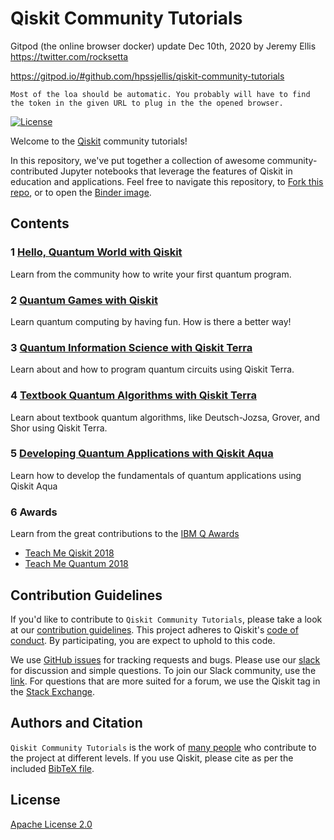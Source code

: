 # Qiskit Community Tutorials



Gitpod (the online browser docker) update Dec 10th, 2020 by Jeremy Ellis  https://twitter.com/rocksetta

https://gitpod.io/#github.com/hpssjellis/qiskit-community-tutorials

```
Most of the loa should be automatic. You probably will have to find the token in the given URL to plug in the the opened browser. 

```


[![License](https://img.shields.io/github/license/Qiskit/qiskit-tutorials.svg?style=popout-square)](https://opensource.org/licenses/Apache-2.0)

Welcome to the [Qiskit](https://www.qiskit.org/) community tutorials!

In this repository, we've put together a collection of awesome community-contributed Jupyter notebooks that leverage the features of Qiskit in education and applications. Feel free to navigate this repository, to [Fork this repo](https://github.com/qiskit/qiskit-community-tutorials/fork), or to open the [Binder image](https://mybinder.org/v2/gh/qiskit/qiskit-community-tutorials/master?filepath=./index.ipynb).

## Contents

### 1 [Hello, Quantum World with Qiskit](hello_world/) 
Learn from the community how to write your first quantum program.

### 2 [Quantum Games with Qiskit](games/)
Learn quantum computing by having fun. How is there a better way!

### 3 [Quantum Information Science with Qiskit Terra](terra/index.ipynb)
Learn about and how to program quantum circuits using Qiskit Terra. 

### 4 [Textbook Quantum Algorithms with Qiskit Terra](algorithms/index.ipynb)
Learn about textbook quantum algorithms, like Deutsch-Jozsa, Grover, and Shor using Qiskit Terra. 

### 5 [Developing Quantum Applications with Qiskit Aqua](aqua/index.ipynb)
Learn how to develop the fundamentals of quantum applications using Qiskit Aqua

### 6 Awards
Learn from the great contributions to the [IBM Q Awards](https://qe-awards.mybluemix.net/)
* [Teach Me Qiskit 2018](awards/teach_me_qiskit_2018/index.ipynb)
* [Teach Me Quantum 2018](awards/teach_me_quantum_2018/index.ipynb)

## Contribution Guidelines

If you'd like to contribute to `Qiskit Community Tutorials`, please take a look at our
[contribution guidelines](.github/CONTRIBUTING.md). This project adheres to Qiskit's [code of
conduct](.github/CODE_OF_CONDUCT.md). By participating, you are expect to uphold to this code.

We use [GitHub issues](https://github.com/Qiskit/qiskit-tutorials-community/issues) for tracking requests and bugs. Please use our
[slack](https://qiskit.slack.com) for discussion and simple questions. To join our Slack community, use the
[link](https://join.slack.com/t/qiskit/shared_invite/enQtNDc2NjUzMjE4Mzc0LTMwZmE0YTM4ZThiNGJmODkzN2Y2NTNlMDIwYWNjYzA2ZmM1YTRlZGQ3OGM0NjcwMjZkZGE0MTA4MGQ1ZTVmYzk).
For questions that are more suited for a forum, we use the Qiskit tag in the [Stack
Exchange](https://quantumcomputing.stackexchange.com/questions/tagged/qiskit).

## Authors and Citation

`Qiskit Community Tutorials` is the work of [many people](https://github.com/Qiskit/qiskit-tutorials-community/graphs/contributors) who
contribute to the project at different levels. If you use Qiskit, please cite as per the included [BibTeX
file](https://github.com/Qiskit/qiskit/blob/master/Qiskit.bib).

## License

[Apache License 2.0](LICENSE.txt)
